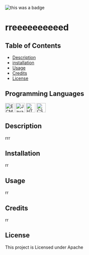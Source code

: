 
![this was a badge](https://img.shields.io/badge/License-Apache-blue.svg)
# rreeeeeeeeeed

## Table of Contents
* [Description](#description)
* [installation](#installation)
* [Usage](#usage)
* [Credits](#credits)
* [License](#license)

## Programming Languages
<img src="https://github.com/get-icon/geticon/raw/master/icons/es6.svg" alt="ECMAScript 6" width="30px" height="30px">  <img src="https://github.com/get-icon/geticon/raw/master/icons/javascript.svg" alt="JavaScript" width="30px" height="30px">  <img src="https://github.com/get-icon/geticon/raw/master/icons/html-5.svg" alt="HTML5" width="30px" height="30px">  <img src="https://github.com/get-icon/geticon/raw/master/icons/css-3.svg" alt="CSS3" width="30px" height="30px">

## Description
rrr

## Installation
rr

## Usage
rr

## Credits
rr


## License
This project is Licensed under Apache
        
